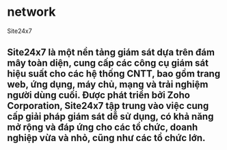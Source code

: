 # network
Site24x7
## Site24x7 là một nền tảng giám sát dựa trên đám mây toàn diện, cung cấp các công cụ giám sát hiệu suất cho các hệ thống CNTT, bao gồm trang web, ứng dụng, máy chủ, mạng và trải nghiệm người dùng cuối. Được phát triển bởi Zoho Corporation, Site24x7 tập trung vào việc cung cấp giải pháp giám sát dễ sử dụng, có khả năng mở rộng và đáp ứng cho các tổ chức, doanh nghiệp vừa và nhỏ, cũng như các tổ chức lớn.
